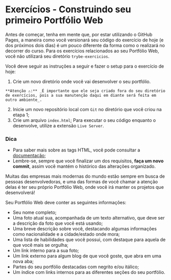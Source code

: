 # Exercícios - Construindo seu primeiro Portfólio Web

Antes de começar, tenha em mente que, por estar utilizando o GitHub Pages, a maneira como você versionará seu código do exercício de hoje (e dos próximos dois dias) é um pouco diferente da forma como o realizará no decorrer do curso. Para os exercícios relacionados ao seu Portfólio Web, você não utilizará seu diretório `trybe-exercicios`.

Você deve seguir as instruções a seguir e fazer o setup para o exercício de hoje:

1. Crie um novo diretório onde você vai desenvolver o seu portfólio.

`**Atenção ⚠️:** _É importante que ele seja criado fora do seu diretório de exercícios, pois a sua manutenção daqui em diante será feita em outro ambiente_.`

2. Inicie um novo repositório local com `Git` no diretório que você criou na etapa 1;
3. Crie um arquivo `index.html`;
Para executar o seu código enquanto o desenvolve, utilize a extensão `Live Server`.

### Dica

- Para saber mais sobre as tags HTML, você pode consultar a [documentação](https://www.w3schools.com/html/default.asp);
- Lembre-se, sempre que você finalizar um dos requisitos, **faça um novo commit**, assim você mantém o histórico das alterações organizado.

Muitas das empresas mais modernas do mundo estão sempre em busca de pessoas desenvolvedoras, e uma das formas de você chamar a atenção delas é ter seu próprio Portfólio Web, onde você irá manter os projetos que desenvolverá!

Seu Portfólio Web deve conter as seguintes informações:

- Seu nome completo;
- Uma foto atual sua, acompanhada de um texto alternativo, que deve ser a descrição da foto que você está usando;
- Uma breve descrição sobre você, destacando algumas informações como nacionalidade e a cidade/estado onde mora;
- Uma lista de habilidades que você possui, com destaque para aquela de que você mais se orgulha;
- Um link interno para a sua foto;
- Um link externo para algum blog de que você goste, que abra em uma nova aba;
- Partes do seu portfólio destacadas com negrito e/ou itálico;
- Um índice com links internos para as diferentes seções do seu portfólio.
